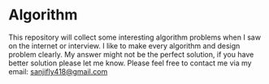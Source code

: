 # Algorithm
This repository will collect some interesting algorithm problems when I saw on the internet or interview.
I like to make every algorithm and design problem clearly.
My answer might not be the perfect solution, if you have better solution please let me know. 
Please feel free to contact me via my email: sanjifly418@gmail.com

